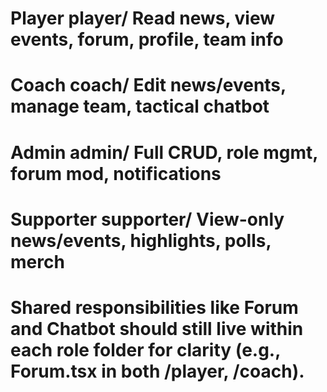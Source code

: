 # Player	player/	Read news, view events, forum, profile, team info

# Coach	coach/	Edit news/events, manage team, tactical chatbot

# Admin	admin/	Full CRUD, role mgmt, forum mod, notifications

# Supporter	supporter/	View-only news/events, highlights, polls, merch

# Shared responsibilities like Forum and Chatbot should still live within each role folder for clarity (e.g., Forum.tsx in both /player, /coach).